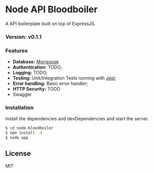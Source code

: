 # Node API Bloodboiler

A API boilerplate built on top of ExpressJS.

### Version: v0.1.1

### Features

- **Database:** [Mongoose](https://mongoosejs.com)
- **Authentication**: TODO;
- **Logging:** TODO;
- **Testing:** Unit/Integration Tests running with [Jest](https://jestjs.io);
- **Error handling:** Basic error handler;
- **HTTP Security:** TODO
- Swagger

### Installation

Install the dependencies and devDependencies and start the server.

```sh
$ cd node-bloodboiler
$ npm install -d
$ node app
```

## License

MIT
